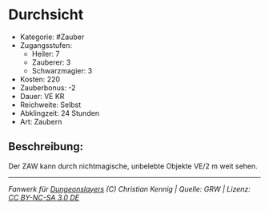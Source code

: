 # Durchsicht  
- Kategorie: #Zauber  
- Zugangsstufen:  
  - Heiler: 7  
  - Zauberer: 3  
  - Schwarzmagier: 3  
- Kosten: 220  
- Zauberbonus: -2  
- Dauer: VE KR  
- Reichweite: Selbst  
- Abklingzeit: 24 Stunden  
- Art: Zaubern     

## Beschreibung:
Der ZAW kann durch nichtmagische, unbelebte Objekte VE/2 m weit sehen.


___
*Fanwerk für [Dungeonslayers](https://www.dungeonslayers.net/) (C) Christian Kennig | Quelle: GRW | Lizenz: [CC BY-NC-SA 3.0 DE](https://creativecommons.org/licenses/by-nc-sa/3.0/de/)*